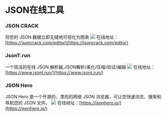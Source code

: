 # JSON在线工具


### JSON CRACK
将您的 JSON 数据立即无缝地可视化为图表
![](https://foruda.gitee.com/images/1723540560543388403/de9d6c69_8031453.jpeg)
在线地址：[https://jsoncrack.com/editor](https://jsoncrack.com/editor)

### JsonT.run
一个简洁的在线 JSON 解析器,JSON解析/美化/压缩/验证/编辑
![](https://foruda.gitee.com/images/1723540572342723309/72aeaf54_8031453.jpeg)
在线地址：[https://www.jsont.run/](https://www.jsont.run/)

### JSON Hero
JSON Hero 是一个开源的、漂亮的网络 JSON 浏览器，可让您快速浏览、搜索和导航您的 JSON 文件。
![](https://foruda.gitee.com/images/1723540949044091345/5353882e_8031453.jpeg)
在线地址：[https://jsonhero.io/](https://jsonhero.io/)


